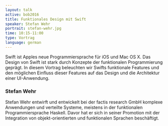 ```yaml
---
layout: talk
active: bob2016
title: Funktionales Design mit Swift
speaker: Stefan Wehr
portrait: stefan-wehr.jpg
time: 10:15-11:00
type: Vortrag
language: german
---
```


Swift ist Apples neue Programmiersprache für iOS und Mac OS X. Das Design
von Swift ist stark durch Konzepte der funktionalen Programmierung
geprägt. In diesem Vortrag beleuchten wir Swifts funktionale Features und
den möglichen Einfluss dieser Features auf das Design und die Architektur
einer UI-Anwendung.

### Stefan Wehr

Stefan Wehr entwirft und entwickelt bei der factis research GmbH
komplexe Anwendungen und verteilte Systeme, meistens in der
funktionalen Programmiersprache Haskell. Davor hat er sich in seiner
Promotion mit der Integration von objekt-orientierten und funktionalen
Sprachen beschäftigt.
